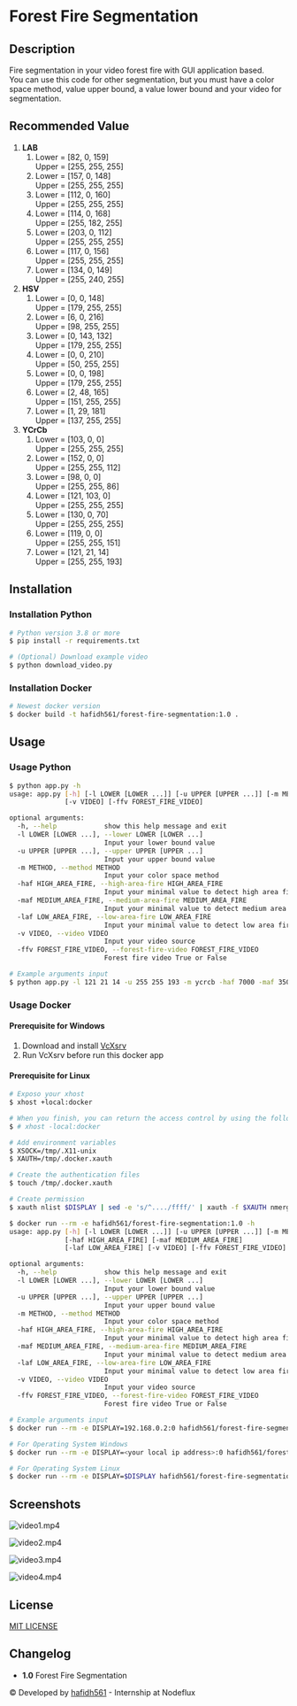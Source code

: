 # Forest Fire Segmentation

## Description

Fire segmentation in your video forest fire with GUI application based. \
You can use this code for other segmentation, but you must have a color space method, value upper bound, a value lower bound and your video for segmentation.

## Recommended Value

1. **LAB**
    1. Lower = [82, 0, 159] \
       Upper = [255, 255, 255]
    2. Lower = [157, 0, 148] \
       Upper = [255, 255, 255]
    3. Lower = [112, 0, 160] \
       Upper = [255, 255, 255]
    4. Lower = [114, 0, 168] \
       Upper = [255, 182, 255]
    5. Lower = [203, 0, 112] \
       Upper = [255, 255, 255]
    6. Lower = [117, 0, 156] \
       Upper = [255, 255, 255]
    7. Lower = [134, 0, 149] \
       Upper = [255, 240, 255]
2. **HSV**
    1. Lower = [0, 0, 148] \
       Upper = [179, 255, 255]
    2. Lower = [6, 0, 216] \
       Upper = [98, 255, 255]
    3. Lower = [0, 143, 132] \
       Upper = [179, 255, 255]
    4. Lower = [0, 0, 210] \
       Upper = [50, 255, 255]
    5. Lower = [0, 0, 198] \
       Upper = [179, 255, 255]
    6. Lower = [2, 48, 165] \
       Upper = [151, 255, 255]
    7. Lower = [1, 29, 181] \
       Upper = [137, 255, 255]
3. **YCrCb**
    1. Lower = [103, 0, 0] \
       Upper = [255, 255, 255]
    2. Lower = [152, 0, 0] \
       Upper = [255, 255, 112]
    3. Lower = [98, 0, 0] \
       Upper = [255, 255, 86]
    4. Lower = [121, 103, 0] \
       Upper = [255, 255, 255]
    5. Lower = [130, 0, 70] \
       Upper = [255, 255, 255]
    6. Lower = [119, 0, 0] \
       Upper = [255, 255, 151]
    7. Lower = [121, 21, 14] \
       Upper = [255, 255, 193]

## Installation

### Installation Python

```bash
# Python version 3.8 or more
$ pip install -r requirements.txt

# (Optional) Download example video
$ python download_video.py
```

### Installation Docker

```bash
# Newest docker version
$ docker build -t hafidh561/forest-fire-segmentation:1.0 .
```

## Usage

### Usage Python

```bash
$ python app.py -h
usage: app.py [-h] [-l LOWER [LOWER ...]] [-u UPPER [UPPER ...]] [-m METHOD] [-haf HIGH_AREA_FIRE] [-maf MEDIUM_AREA_FIRE] [-laf LOW_AREA_FIRE]
              [-v VIDEO] [-ffv FOREST_FIRE_VIDEO]

optional arguments:
  -h, --help            show this help message and exit
  -l LOWER [LOWER ...], --lower LOWER [LOWER ...]
                        Input your lower bound value
  -u UPPER [UPPER ...], --upper UPPER [UPPER ...]
                        Input your upper bound value
  -m METHOD, --method METHOD
                        Input your color space method
  -haf HIGH_AREA_FIRE, --high-area-fire HIGH_AREA_FIRE
                        Input your minimal value to detect high area fire
  -maf MEDIUM_AREA_FIRE, --medium-area-fire MEDIUM_AREA_FIRE
                        Input your minimal value to detect medium area fire
  -laf LOW_AREA_FIRE, --low-area-fire LOW_AREA_FIRE
                        Input your minimal value to detect low area fire
  -v VIDEO, --video VIDEO
                        Input your video source
  -ffv FOREST_FIRE_VIDEO, --forest-fire-video FOREST_FIRE_VIDEO
                        Forest fire video True or False

# Example arguments input
$ python app.py -l 121 21 14 -u 255 255 193 -m ycrcb -haf 7000 -maf 3500 -laf 100 -v ./src/video2.mp4 -ffv true
```

### Usage Docker

#### Prerequisite for Windows

1. Download and install [VcXsrv](https://sourceforge.net/projects/vcxsrv/)
2. Run VcXsrv before run this docker app

#### Prerequisite for Linux

```bash
# Exposo your xhost
$ xhost +local:docker

# When you finish, you can return the access control by using the following
$ # xhost -local:docker

# Add environment variables
$ XSOCK=/tmp/.X11-unix
$ XAUTH=/tmp/.docker.xauth

# Create the authentication files
$ touch /tmp/.docker.xauth

# Create permission
$ xauth nlist $DISPLAY | sed -e 's/^..../ffff/' | xauth -f $XAUTH nmerge -
```

```bash
$ docker run --rm -e hafidh561/forest-fire-segmentation:1.0 -h
usage: app.py [-h] [-l LOWER [LOWER ...]] [-u UPPER [UPPER ...]] [-m METHOD]
              [-haf HIGH_AREA_FIRE] [-maf MEDIUM_AREA_FIRE]
              [-laf LOW_AREA_FIRE] [-v VIDEO] [-ffv FOREST_FIRE_VIDEO]

optional arguments:
  -h, --help            show this help message and exit
  -l LOWER [LOWER ...], --lower LOWER [LOWER ...]
                        Input your lower bound value
  -u UPPER [UPPER ...], --upper UPPER [UPPER ...]
                        Input your upper bound value
  -m METHOD, --method METHOD
                        Input your color space method
  -haf HIGH_AREA_FIRE, --high-area-fire HIGH_AREA_FIRE
                        Input your minimal value to detect high area fire
  -maf MEDIUM_AREA_FIRE, --medium-area-fire MEDIUM_AREA_FIRE
                        Input your minimal value to detect medium area fire
  -laf LOW_AREA_FIRE, --low-area-fire LOW_AREA_FIRE
                        Input your minimal value to detect low area fire
  -v VIDEO, --video VIDEO
                        Input your video source
  -ffv FOREST_FIRE_VIDEO, --forest-fire-video FOREST_FIRE_VIDEO
                        Forest fire video True or False

# Example arguments input
$ docker run --rm -e DISPLAY=192.168.0.2:0 hafidh561/forest-fire-segmentation:1.0 -l 121 21 14 -u 255 255 193 -m hsv -haf 7000 -maf 3500 -laf 100 -v ./src/video2.mp4 -ffv true

# For Operating System Windows
$ docker run --rm -e DISPLAY=<your local ip address>:0 hafidh561/forest-fire-segmentation:1.0

# For Operating System Linux
$ docker run --rm -e DISPLAY=$DISPLAY hafidh561/forest-fire-segmentation:1.0
```

## Screenshots

![video1.mp4](./screenshots/ss1.png "video1.mp4")

![video2.mp4](./screenshots/ss2.png "video2.mp4")

![video3.mp4](./screenshots/ss3.png "video3.mp4")

![video4.mp4](./screenshots/ss4.png "video4.mp4")

## License

[MIT LICENSE](./LICENSE)

## Changelog

-   **1.0** Forest Fire Segmentation

© Developed by [hafidh561](https://github.com/hafidh561) - Internship at Nodeflux
